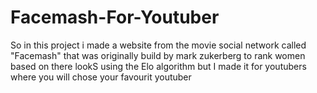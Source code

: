 # Facemash-For-Youtuber
So in this project i made a website from the movie social network called "Facemash" that was originally build by mark zukerberg to rank women based on there lookS using the Elo algorithm but I made it for youtubers where you will chose your favourit youtuber 
